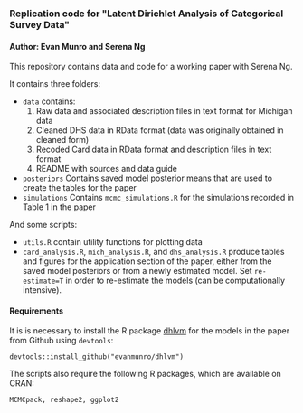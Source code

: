 ### Replication code for "Latent Dirichlet Analysis of Categorical Survey Data"
#### Author: Evan Munro and Serena Ng

This repository contains data and code for a working paper with Serena Ng.

It contains three folders:  
 - `data` contains:
    1. Raw data and associated description files in text format for Michigan data
    2. Cleaned DHS data in RData format (data was originally obtained in cleaned form)
    3. Recoded Card data in RData format and description files in text format
    4. README with sources and data guide
 - `posteriors` Contains saved model posterior means that are used to create the tables for the paper
 - `simulations` Contains `mcmc_simulations.R` for the simulations recorded in Table 1 in the paper

And some scripts:
- `utils.R` contain utility functions for plotting data
- `card_analysis.R`, `mich_analysis.R`, and `dhs_analysis.R` produce tables and figures
for the application section of the paper, either from the saved model posteriors or from
a newly estimated model. Set `re-estimate=T` in order to re-estimate the models (can be
computationally intensive).

#### Requirements

It is is necessary to install the R package [dhlvm](www.github.com/evanmunro/dhlvm) for the models in the paper from Github using `devtools`:

```
devtools::install_github("evanmunro/dhlvm")
```  

The scripts also require the following R packages, which are available on CRAN:
```
MCMCpack, reshape2, ggplot2
```
